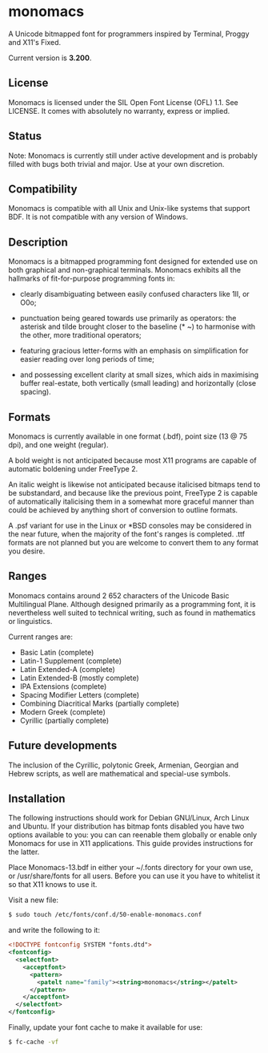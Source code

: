 # monomacs
A Unicode bitmapped font for programmers inspired by Terminal, Proggy and
X11's Fixed.

Current version is **3.200**.

## License ##

Monomacs is licensed under the SIL Open Font License (OFL) 1.1. See LICENSE.
It comes with absolutely no warranty, express or implied.

## Status ##

Note: Monomacs is currently still under active development and is probably
filled with bugs both trivial and major. Use at your own discretion.

## Compatibility ##
Monomacs is compatible with all Unix and Unix-like systems that support BDF.
It is not compatible with any version of Windows.

## Description ##
Monomacs is a bitmapped programming font designed for extended use on both
graphical and non-graphical terminals. Monomacs exhibits all the hallmarks of
fit-for-purpose programming fonts in:

* clearly disambiguating between easily confused characters like 1lI, or O0o;

* punctuation being geared towards use primarily as operators: the asterisk and
  tilde brought closer to the baseline (* ~) to harmonise with the other, more
  traditional operators;
  
* featuring gracious letter-forms with an emphasis on simplification for easier
  reading over long periods of time;
  
* and possessing excellent clarity at small sizes, which aids in maximising
  buffer real-estate, both vertically (small leading) and horizontally
  (close spacing).
  
## Formats ##
Monomacs is currently available in one format (.bdf), point size (13 @ 75 dpi),
and one weight (regular). 

A bold weight is not anticipated because most X11 programs are capable of
automatic boldening under FreeType 2. 

An italic weight is likewise not anticipated because italicised bitmaps tend to
be substandard, and because like the previous point, FreeType 2 is capable of 
automatically italicising them in a somewhat more graceful manner than could be
achieved by anything short of conversion to outline formats.

A .psf variant for use in the Linux or *BSD consoles may be considered in the
near future, when the majority of the font's ranges is completed. .ttf formats
are not planned but you are welcome to convert them to any format you desire.

## Ranges ##
Monomacs contains around 2 652 characters of the Unicode Basic Multilingual Plane.
Although designed primarily as a programming font, it is nevertheless well 
suited to technical writing, such as found in mathematics or linguistics. 

Current ranges are:
* Basic Latin (complete)
* Latin-1 Supplement (complete)
* Latin Extended-A (complete)
* Latin Extended-B (mostly complete)
* IPA Extensions (complete)
* Spacing Modifier Letters (complete)
* Combining Diacritical Marks (partially complete)
* Modern Greek (complete)
* Cyrillic (partially complete)

## Future developments ##

The inclusion of the Cyrillic, polytonic Greek, Armenian, Georgian and Hebrew 
scripts, as well are mathematical and special-use symbols.

## Installation ##

The following instructions should work for Debian GNU/Linux, Arch Linux and Ubuntu.
If your distribution has bitmap fonts disabled you have two options available to
you: you can can reenable them globally or enable only Monomacs for use in
X11 applications. This guide provides instructions for the latter.

Place Monomacs-13.bdf in either your ~/.fonts directory for your own use,
or /usr/share/fonts for all users. Before you can use it you have to whitelist it
so that X11 knows to use it.

Visit a new file:

``` bash
$ sudo touch /etc/fonts/conf.d/50-enable-monomacs.conf

```

and write the following to it:


``` xml
<!DOCTYPE fontconfig SYSTEM "fonts.dtd">
<fontconfig>
  <selectfont>
    <acceptfont>
      <pattern>
        <patelt name="family"><string>monomacs</string></patelt>
      </pattern>
    </acceptfont>
  </selectfont>
</fontconfig>

```
Finally, update your font cache to make it available for use:

``` bash
$ fc-cache -vf 
```
